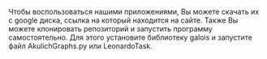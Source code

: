 Чтобы воспользоваться нашими приложениями, Вы можете скачать их с google диска, ссылка на который находится на сайте. Также Вы можете клонировать репозиторий и запустить программу самостоятельно. Для этого установите библиотеку galois и запустите файл AkulichGraphs.py или LeonardoTask.
